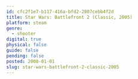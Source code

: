 ```yaml
---
id: cfc2f1e7-b117-416a-bfd2-2807cebb4f2d
title: Star Wars: Battlefront 2 (Classic, 2005)
platform: steam
genre:
  - shooter
digital: true
physical: false
guide: false
pending: false
posted: 2000-01-01
slug: star-wars-battlefront-2-classic-2005
---
```

